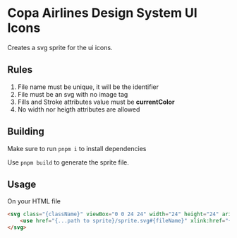 # Copa Airlines Design System UI Icons

Creates a svg sprite for the ui icons.

## Rules

1. File name must be unique, it will be the identifier
2. File must be an svg with no image tag
3. Fills and Stroke attributes value must be **currentColor**
4. No width nor heigth attributes are allowed

## Building

Make sure to run `pnpm i` to install dependencies

Use `pnpm build` to generate the sprite file.

## Usage

On your HTML file

```html
<svg class="{className}" viewBox="0 0 24 24" width="24" height="24" aria-hidden="true" xmlns="http://www.w3.org/2000/svg">
    <use href="{...path to sprite}/sprite.svg#{fileName}" xlink:href="{...path to sprite}/sprite.svg#{fileName}"></use>
</svg>
```